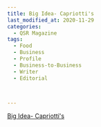 ```yaml
---
title: Big Idea- Capriotti's
last_modified_at: 2020-11-29
categories:
  - QSR Magazine
tags:
  - Food
  - Business
  - Profile
  - Business-to-Business
  - Writer
  - Editorial 



---
```


[Big Idea- Capriotti's](http://www.ourdigitalmags.com/publication/?i=483740&ver=html5&p=34%20Ones%20to%20Watch)
